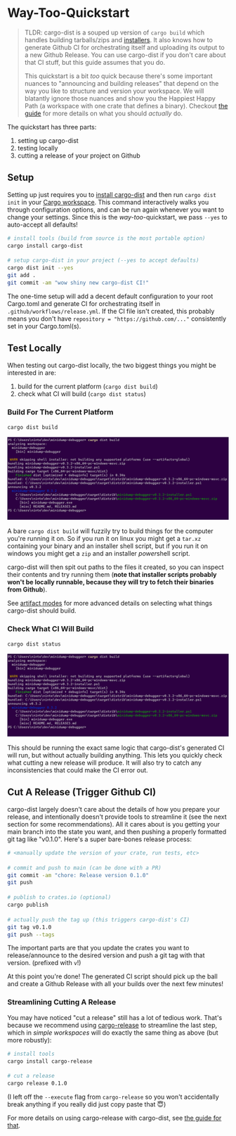 # Way-Too-Quickstart

> TLDR: cargo-dist is a souped up version of `cargo build` which handles building tarballs/zips and [installers][]. It also knows how to generate Github CI for orchestrating itself and uploading its output to a new Github Release. You can use cargo-dist if you don't care about that CI stuff, but this guide assumes that you do.
>
> This quickstart is a bit *too* quick because there's some important nuances to "announcing and building releases" that depend on the way you like to structure and version your workspace. We will blatantly ignore those nuances and show you the Happiest Happy Path (a workspace with one crate that defines a binary). Checkout [the guide][guide] for more details on what you should *actually* do.

The quickstart has three parts: 

1. setting up cargo-dist
2. testing locally
3. cutting a release of your project on Github



## Setup

Setting up just requires you to [install cargo-dist][install] and then run `cargo dist init` in your [Cargo workspace][workspace]. This command interactively walks you through configuration options, and can be run again whenever you want to change your settings. Since this is the *way-too*-quickstart, we pass `--yes` to auto-accept all defaults!

```sh
# install tools (build from source is the most portable option)
cargo install cargo-dist

# setup cargo-dist in your project (--yes to accept defaults)
cargo dist init --yes
git add .
git commit -am "wow shiny new cargo-dist CI!"
```

The one-time setup will add a decent default configuration to your root Cargo.toml and generate CI for orchestrating itself in `.github/workflows/release.yml`. If the CI file isn't created, this probably means you don't have `repository = "https://github.com/..."` consistently set in your Cargo.toml(s).



## Test Locally

When testing out cargo-dist locally, the two biggest things you might be interested in are:

1. build for the current platform (`cargo dist build`)
2. check what CI will build (`cargo dist status`)




### Build For The Current Platform

```sh
cargo dist build
```

![Running "cargo dist build" on a project, resulting in the application getting built and bundled into a .zip, and an "installer.ps1" script getting generated. Paths to these files are printed along with some metadata.][quickstart-build]

A bare `cargo dist build` will fuzzily try to build things for the computer you're running it on. So if you run it on linux you might get a `tar.xz` containing your binary and an installer shell script, but if you run it on windows you might get a `zip` and an installer *power*shell script.

cargo-dist will then spit out paths to the files it created, so you can inspect their contents and try running them (**note that installer scripts probably won't be locally runnable, because they will try to fetch their binaries from Github**).

See [artifact modes][artifact-modes] for more advanced details on selecting what things cargo-dist should build.




### Check What CI Will Build

```sh
cargo dist status
```

![Running "cargo dist status" on a project, producing a full printout of the tarballs/zips that will be produced for all platforms (mac, linux, windows), and all installers (shell, powershell)][quickstart-build]

This should be running the exact same logic that cargo-dist's generated CI will run, but without actually building anything. This lets you quickly check what cutting a new release will produce. It will also try to catch any inconsistencies that could make the CI error out.




## Cut A Release (Trigger Github CI)

cargo-dist largely doesn't care about the details of how you prepare your release, and intentionally doesn't provide tools to streamline it (see the next section for some recommendations). All it cares about is you getting your main branch into the state you want, and then pushing a properly formatted git tag like "v0.1.0". Here's a super bare-bones release process:

```sh
# <manually update the version of your crate, run tests, etc>

# commit and push to main (can be done with a PR)
git commit -am "chore: Release version 0.1.0"
git push

# publish to crates.io (optional)
cargo publish

# actually push the tag up (this triggers cargo-dist's CI)
git tag v0.1.0
git push --tags
```

The important parts are that you update the crates you want to release/announce to the desired version and push a git tag with that version. (prefixed with `v`!)

At this point you're done! The generated CI script should pick up the ball and create a Github Release with all your builds over the next few minutes!




### Streamlining Cutting A Release

You may have noticed "cut a release" still has a lot of tedious work. That's because we recommend using [cargo-release][] to streamline the last step, which in *simple workspaces* will do exactly the same thing as above (but more robustly):

```sh
# install tools
cargo install cargo-release

# cut a release
cargo release 0.1.0
```

(I left off the `--execute` flag from `cargo-release` so you won't accidentally break anything if you really did just copy paste that 😇)

For more details on using cargo-release with cargo-dist, see [the guide for that][cargo-release-guide].


[cargo-release]: https://github.com/crate-ci/cargo-release
[guide]: ./guide.md
[install]: ./install.md
[cargo-release-guide]: ./cargo-release-guide.md
[workspace]: https://doc.rust-lang.org/cargo/reference/workspaces.html
[quickstart-build]: ./img/quickstart-build.png
[quickstart-status]: ./img/quickstart-build.png
[artifact-modes]: ./concepts.md#artifact-modes-selecting-artifacts
[installers]: ./installers.md